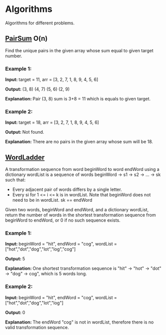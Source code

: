 # Algorithms
Algorithms for different problems.

## [PairSum](src/main/java/PairSum.java) O(n)
Find the unique pairs in the given array whose sum equal to given target number.

### Example 1:
<strong>Input: </strong> target = 11, arr = [3, 2, 7, 1, 8, 9, 4, 5, 6]

<strong>Output: </strong>
(3, 8)
(4, 7)
(5, 6)
(2, 9)

<strong> Explanation: </strong> Pair (3, 8) sum is 3+8 = 11 which is equals to given target.

### Example 2:
<strong>Input: </strong> target = 18, arr = [3, 2, 7, 1, 8, 9, 4, 5, 6]

<strong>Output: </strong> Not found.

<strong> Explanation: </strong> There are no pairs in the given array whose sum will be 18.

## [WordLadder](src/main/java/WordLadder.java)
A transformation sequence from word beginWord to word endWord using a dictionary wordList is a sequence of words beginWord -> s1 -> s2 -> ... -> sk such that:

* Every adjacent pair of words differs by a single letter.
* Every si for 1 <= i <= k is in wordList. Note that beginWord does not need to be in wordList.
sk == endWord

Given two words, beginWord and endWord, and a dictionary wordList, return the number of words in the shortest transformation sequence from beginWord to endWord, or 0 if no such sequence exists.

### Example 1:
<strong>Input: </strong>beginWord = "hit", endWord = "cog", wordList = ["hot","dot","dog","lot","log","cog"]

<strong>Output: </strong> 5

<strong> Explanation: </strong> One shortest transformation sequence is "hit" -> "hot" -> "dot" -> "dog" -> cog", which is 5 words long.

### Example 2:
<strong>Input: </strong> beginWord = "hit", endWord = "cog", wordList = ["hot","dot","dog","lot","log"]

<strong>Output: </strong> 0

<strong> Explanation: </strong> The endWord "cog" is not in wordList, therefore there is no valid transformation sequence.
